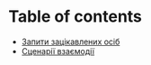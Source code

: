 # Table of contents

* [Запити зацікавлених осіб](README.md)
* [Сценарії взаємодії](scenariyi-vzayemodiyi.md)
